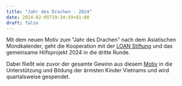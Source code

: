 ```yaml
---
title: "Jahr des Drachen - 2024"
date: 2024-02-05T19:34:59+01:00
draft: false
---
```


Mit dem neuen Motiv zum "Jahr des Drachen" nach dem Asiatischen Mondkalender, geht die Kooperation mit der [LOAN Stiftung](https://loan-stiftung.de) und das gemeinsame Hilfsprojekt 2024 in die dritte Runde.

Dabei fließt wie zuvor der gesamte Gewinn aus diesem [Motiv](https://shop.seraphine-arts.com/collections/jahr-des-drachen) in die Unterstützung und Bildung der ärmsten Kinder Vietnams und wird quartalsweise gespendet.
